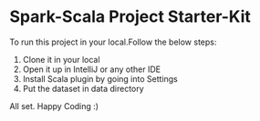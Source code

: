 # Spark-Scala Project Starter-Kit
To run this project in your local.Follow the below steps:
1) Clone it in your local
2) Open it up in IntelliJ or any other IDE
3) Install Scala plugin by going into Settings
4) Put the dataset in data directory



All set. Happy Coding :)